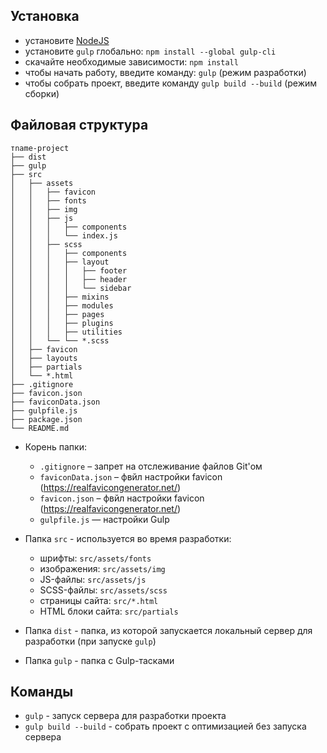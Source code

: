## Установка
* установите [NodeJS](https://nodejs.org/en/)
* установите ```gulp``` глобально: ```npm install --global gulp-cli```
* скачайте необходимые зависимости: ```npm install```
* чтобы начать работу, введите команду: ```gulp``` (режим разработки)
* чтобы собрать проект, введите команду ```gulp build --build``` (режим сборки)

## Файловая структура

```
тname-project
├── dist
├── gulp
├── src
│   ├── assets
│   │   ├── favicon
│   │   ├── fonts
│   │   ├── img
│   │   ├── js
│   │   │   ├── components
│   │   │   └── index.js
│   │   ├── scss
│   │   │   ├── components
│   │   │   ├── layout
│   │   │   │   ├── footer
│   │   │   │   ├── header
│   │   │   │   └── sidebar
│   │   │   ├── mixins
│   │   │   ├── modules
│   │   │   ├── pages
│   │   │   ├── plugins
│   │   │   ├── utilities
│   │   └── └── *.scss
│   ├── favicon
│   ├── layouts
│   ├── partials
│   └── *.html
├── .gitignore
├── favicon.json
├── faviconData.json
├── gulpfile.js
├── package.json
└── README.md

```

* Корень папки:
    * ```.gitignore``` – запрет на отслеживание файлов Git'ом
    * ```faviconData.json``` – фвйл настройки favicon (https://realfavicongenerator.net/)
    * ```favicon.json``` – фвйл настройки favicon (https://realfavicongenerator.net/)
    * ```gulpfile.js``` — настройки Gulp    
    
* Папка ```src``` - используется во время разработки:
    * шрифты: ```src/assets/fonts```
    * изображения: ```src/assets/img```
    * JS-файлы: ```src/assets/js```
    * SCSS-файлы: ```src/assets/scss```
    * страницы сайта: ```src/*.html```
    * HTML блоки сайта: ```src/partials```
* Папка ```dist``` - папка, из которой запускается локальный сервер для разработки (при запуске ```gulp```)
* Папка ```gulp``` - папка с Gulp-тасками

## Команды
* ```gulp``` - запуск сервера для разработки проекта
* ```gulp build --build``` - собрать проект с оптимизацией без запуска сервера